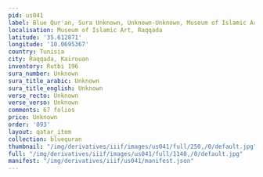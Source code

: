 ```yaml
---
pid: us041
label: Blue Qur'an, Sura Unknown, Unknown-Unknown, Museum of Islamic Art, Raqqada
localisation: Museum of Islamic Art, Raqqada
latitude: '35.612871'
longitude: '10.0695367'
country: Tunisia
city: Raqqada, Kairouan
inventory: Rutbi 196
sura_number: Unknown
sura_title_arabic: Unknown
sura_title_english: Unknown
verse_recto: Unknown
verse_verso: Unknown
comments: 67 folios
price: Unknown
order: '093'
layout: qatar_item
collection: bluequran
thumbnail: "/img/derivatives/iiif/images/us041/full/250,/0/default.jpg"
full: "/img/derivatives/iiif/images/us041/full/1140,/0/default.jpg"
manifest: "/img/derivatives/iiif/us041/manifest.json"
---
```

